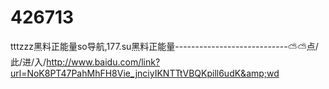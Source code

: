 # 426713
tttzzz黑料正能量so导航,177.su黑料正能量----------------------------⛅⛅点/此/进/入/http://www.baidu.com/link?url=NoK8PT47PahMhFH8Vie_jnciyIKNTTtVBQKpill6udK&amp;wd
